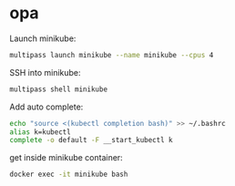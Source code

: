 # opa

Launch minikube:
```bash
multipass launch minikube --name minikube --cpus 4
```

SSH into minikube:
```bash
multipass shell minikube
```

Add auto complete:
```bash
echo "source <(kubectl completion bash)" >> ~/.bashrc
alias k=kubectl
complete -o default -F __start_kubectl k
```

get inside minikube container:
```bash
docker exec -it minikube bash
```
